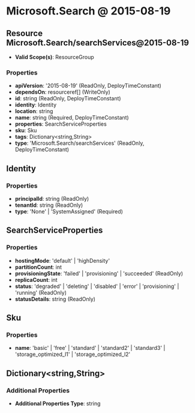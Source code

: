 # Microsoft.Search @ 2015-08-19

## Resource Microsoft.Search/searchServices@2015-08-19
* **Valid Scope(s)**: ResourceGroup
### Properties
* **apiVersion**: '2015-08-19' (ReadOnly, DeployTimeConstant)
* **dependsOn**: resourceref[] (WriteOnly)
* **id**: string (ReadOnly, DeployTimeConstant)
* **identity**: Identity
* **location**: string
* **name**: string (Required, DeployTimeConstant)
* **properties**: SearchServiceProperties
* **sku**: Sku
* **tags**: Dictionary<string,String>
* **type**: 'Microsoft.Search/searchServices' (ReadOnly, DeployTimeConstant)

## Identity
### Properties
* **principalId**: string (ReadOnly)
* **tenantId**: string (ReadOnly)
* **type**: 'None' | 'SystemAssigned' (Required)

## SearchServiceProperties
### Properties
* **hostingMode**: 'default' | 'highDensity'
* **partitionCount**: int
* **provisioningState**: 'failed' | 'provisioning' | 'succeeded' (ReadOnly)
* **replicaCount**: int
* **status**: 'degraded' | 'deleting' | 'disabled' | 'error' | 'provisioning' | 'running' (ReadOnly)
* **statusDetails**: string (ReadOnly)

## Sku
### Properties
* **name**: 'basic' | 'free' | 'standard' | 'standard2' | 'standard3' | 'storage_optimized_l1' | 'storage_optimized_l2'

## Dictionary<string,String>
### Additional Properties
* **Additional Properties Type**: string


